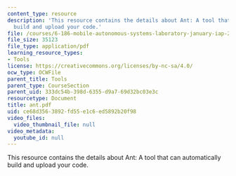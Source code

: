 ```yaml
---
content_type: resource
description: 'This resource contains the details about Ant: A tool that can automatically
  build and upload your code.'
file: /courses/6-186-mobile-autonomous-systems-laboratory-january-iap-2005/ce68d3563892fd55e1c6ed5892b20f98_ant.pdf
file_size: 35123
file_type: application/pdf
learning_resource_types:
- Tools
license: https://creativecommons.org/licenses/by-nc-sa/4.0/
ocw_type: OCWFile
parent_title: Tools
parent_type: CourseSection
parent_uid: 333dc54b-398d-6355-d9a7-69d32bc03e3c
resourcetype: Document
title: ant.pdf
uid: ce68d356-3892-fd55-e1c6-ed5892b20f98
video_files:
  video_thumbnail_file: null
video_metadata:
  youtube_id: null
---
```

This resource contains the details about Ant: A tool that can automatically build and upload your code.